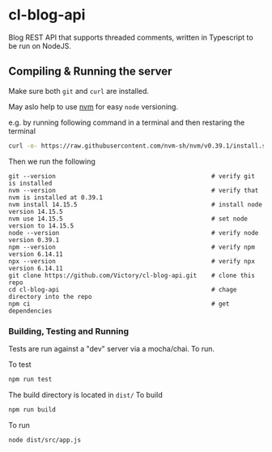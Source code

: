 # cl-blog-api
Blog REST API that supports threaded comments, written in Typescript to be run on NodeJS.


## Compiling & Running the server

Make sure both `git` and `curl` are installed.

May aslo help to use [nvm](https://github.com/nvm-sh/nvm) for easy `node` versioning.

e.g. by running following command in a terminal and then restaring the terminal

```sh
curl -o- https://raw.githubusercontent.com/nvm-sh/nvm/v0.39.1/install.sh | bash
```


Then we run the following
```
git --version                                           # verify git is installed
nvm --version                                           # verify that nvm is installed at 0.39.1
nvm install 14.15.5                                     # install node version 14.15.5
nvm use 14.15.5                                         # set node version to 14.15.5
node --version                                          # verify node version 0.39.1
npm --version                                           # verify npm version 6.14.11
npx --version                                           # verify npx version 6.14.11
git clone https://github.com/Victory/cl-blog-api.git    # clone this repo
cd cl-blog-api                                          # chage directory into the repo
npm ci                                                  # get dependencies
```

### Building, Testing and Running

Tests are run against a "dev" server via a mocha/chai.
To run.

To test
```sh
npm run test
```

The build directory is located in `dist/`
To build
```sh
npm run build
```

To run
```sh
node dist/src/app.js
```
